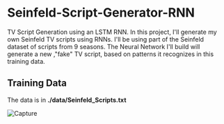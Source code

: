 # Seinfeld-Script-Generator-RNN
 TV Script Generation using an LSTM RNN.
In this project, I'll generate my own Seinfeld TV scripts using RNNs. I'll be using part of the Seinfeld dataset of scripts from 9 seasons. The Neural Network I'll build will generate a new ,"fake" TV script, based on patterns it recognizes in this training data.
 
 ## Training Data
 
 The data is in **./data/Seinfeld_Scripts.txt**
 
 ![Capture](https://user-images.githubusercontent.com/77448625/147219155-9d4ed7df-4b02-4270-90cd-a4c4f75e36a6.PNG)
